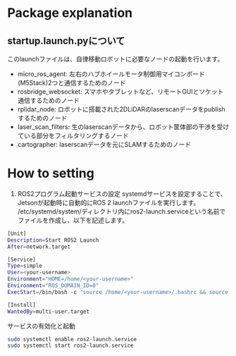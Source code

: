 <!-- Copyright 2024 Taisyu Shibata

 Licensed under the Apache License, Version 2.0 (the "License");
 you may not use this file except in compliance with the License.
 You may obtain a copy of the License at

      http://www.apache.org/licenses/LICENSE-2.0

 Unless required by applicable law or agreed to in writing, software
 distributed under the License is distributed on an "AS IS" BASIS,
 WITHOUT WARRANTIES OR CONDITIONS OF ANY KIND, either express or implied.
 See the License for the specific language governing permissions and
 limitations under the License.
-->

# Package explanation

## startup.launch.pyについて
このlaunchファイルは、自律移動ロボットに必要なノードの起動を行います。
* micro_ros_agent: 左右のハブホイールモータ制御用マイコンボード(M5Stack)2つと通信するためのノード
* rosbridge_websocket: スマホやタブレットなど、リモートGUIとソケット通信するためのノード
* rplidar_node: ロボットに搭載された2DLiDARのlaserscanデータをpublishするためのノード
* laser_scan_filters: 生のlaserscanデータから、ロボット筐体部の干渉を受けている部分をフィルタリングするノード
* cartographer: laserscanデータを元にSLAMするためのノード

# How to setting
<!--
1. udevルールの設定
udevルールを設定することで、Jetsonが起動時に自動的にM5Stackのデバイスパーミッションを適切に設定します。
/etc/udev/rules.d/99-usb-serial.rulesというファイルを作成し、以下を記述します。（デバイスIDは実際の環境に合わせて適宜調整）

```bash
KERNEL=="ttyACM0", MODE="0666"
KERNEL=="ttyUSB0", MODE="0666"
```

ルールを適用するためにudevをリロードします。

```bash
sudo udevadm control --reload-rules
sudo udevadm trigger
```
-->

1. ROS2プログラム起動サービスの設定
systemdサービスを設定することで、Jetsonが起動時に自動的にROS 2 launchファイルを実行します。
/etc/systemd/system/ディレクトリ内にros2-launch.serviceという名前でファイルを作成し、以下を記述します。

```bash
[Unit]
Description=Start ROS2 Launch
After=network.target

[Service]
Type=simple
User=<your-username>
Environment="HOME=/home/<your-username>"
Environment="ROS_DOMAIN_ID=0"
ExecStart=/bin/bash -c "source /home/<your-username>/.bashrc && source /home/<your-username>/ros2_ws/install/setup.bash && source /home/<your-username>/neuratruck_ws/install/setup.bash && ros2 launch amr_slam_nav_core startup.launch.py"

[Install]
WantedBy=multi-user.target
```

サービスの有効化と起動
```bash
sudo systemctl enable ros2-launch.service
sudo systemctl start ros2-launch.service
```
